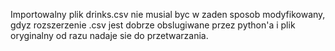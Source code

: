 Importowalny plik drinks.csv nie musial byc w zaden sposob modyfikowany, gdyz rozszerzenie .csv jest dobrze obslugiwane przez python'a i
plik oryginalny od razu nadaje sie do przetwarzania.
